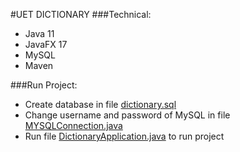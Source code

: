 #UET DICTIONARY
###Technical:
+ Java 11
+ JavaFX 17
+ MySQL
+ Maven

###Run Project:
+ Create database in file [dictionary.sql](dictionary.sql)
+ Change username and password of MySQL in file [MYSQLConnection.java](src/main/java/uet/dictionary/connection/MYSQLConnection.java)
+ Run file [DictionaryApplication.java](src/main/java/uet/dictionary/DictionaryApplication.java) to run project